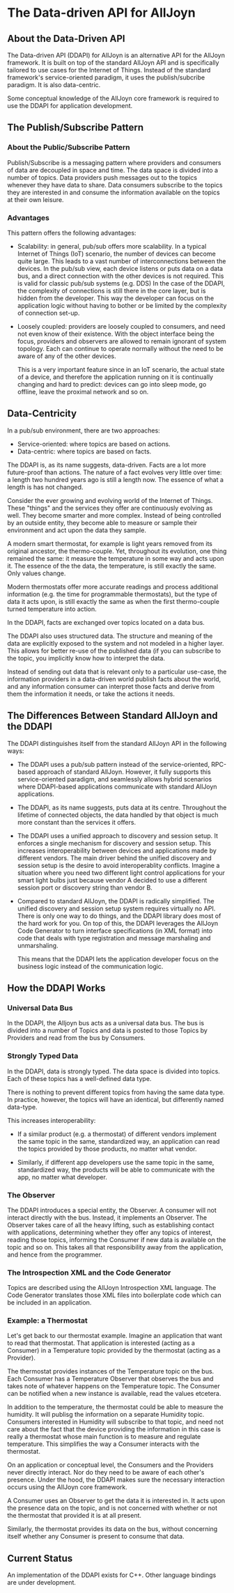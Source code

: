 # The Data-driven API for AllJoyn

## About the Data-Driven API

The Data-driven API (DDAPI) for AllJoyn is an alternative API for the AllJoyn framework. It is built
on top of the standard AllJoyn API and  is specifically tailored to use cases for the Internet of Things.
Instead of the standard framework's service-oriented paradigm, it uses the publish/subcribe paradigm.
It is also data-centric.

Some conceptual knowledge of the AllJoyn core framework is required to use the DDAPI for application
development.

## The Publish/Subscribe Pattern

### About the Public/Subscribe Pattern

Publish/Subscribe is a messaging pattern where providers and consumers of data are decoupled
in space and time. The data space is divided into a number of topics.
Data providers push messages out to the topics whenever they have data to share. Data consumers
subscribe to the topics they are interested in and consume the information available on the
topics at their own leisure.

### Advantages

This pattern offers the following advantages:

* Scalability: in general, pub/sub offers more scalability. In a typical Internet of
  Things (IoT) scenario, the number of devices can become quite large. This leads to a vast
  number of interconnections between the devices.   In the pub/sub view, each device
  listens or puts data on a data bus, and a direct connection with the other devices
  is not required. This is valid for classic pub/sub systems (e.g. DDS)
  In the case of the DDAPI, the complexity of connections is still there in the core layer,
  but is hidden from the developer. This way the developer can focus on the application
  logic without having to bother or be limited by the complexity of connection set-up.

* Loosely coupled: providers are loosely coupled to consumers, and need not even know of their
  existence. With the object interface being the focus, providers and observers are allowed
  to remain ignorant of system topology.   Each can continue to operate normally without the
  need to be aware of any of the other devices.

  This is a very important feature since in an IoT scenario, the actual state of a device, and
  therefore the application running on it is continually changing and hard to predict: devices
  can go into sleep mode, go offline, leave the proximal network and so on.

## Data-Centricity

In a pub/sub environment, there are two approaches:

* Service-oriented: where topics are based on actions.
* Data-centric: where topics are based on facts.

The DDAPI is, as its name suggests, data-driven. Facts are a lot more future-proof than actions. 
The nature of a fact evolves very little over time: a length two hundred years ago is still a length
now. The essence of what a length is has not changed.

Consider the ever growing and evolving world of the Internet of Things. These "things" and the services they
offer are continuously evolving as well. They become smarter and more complex. Instead of being
controlled by an outside entity, they become able to measure or sample their environment and
act upon the data they sample.

A modern smart thermostat, for example is light years removed from its original ancestor,
the thermo-couple. Yet, throughout its evolution, one thing remained the same: it measure the
temperature in some way and acts upon it. The essence of the the  data, the temperature, is still
exactly the same. Only values change.

Modern thermostats offer more accurate readings and process additional information (e.g. the time
for programmable thermostats), but the type of data it acts upon, is still exactly the same as when the
first thermo-couple turned temperature into action.

In the DDAPI, facts are exchanged over topics located on a data bus.

The DDAPI also uses structured data. The structure and meaning of the data are explicitly exposed to the
system and not modeled in a higher layer. This allows for better re-use of the published data (if you can
subscribe to the topic, you implicitly know how to interpret the data.

Instead of sending out data that is relevant only to a particular use-case, the information
providers in a data-driven world publish facts about the world, and any information consumer can interpret
those facts and derive from them the information it needs, or take the actions it needs.


## The Differences Between Standard AllJoyn and the DDAPI

The DDAPI distinguishes itself from the standard AllJoyn API in the
following ways:

* The DDAPI uses a pub/sub pattern instead of the service-oriented, RPC-based approach
  of standard AllJoyn. However, it fully supports this service-oriented paradigm, and seamlessly
  allows hybrid scenarios where DDAPI-based applications communicate with standard AllJoyn
  applications.

* The DDAPI, as its name suggests, puts data at its centre. Throughout the lifetime of
  connected objects, the data handled by that object is much more constant than the services
  it offers.

* The DDAPI uses a  unified approach to discovery and session setup. It enforces a single
  mechanism for discovery and session setup. This increases interoperability   between devices
  and applications made by different vendors. The main driver behind the unified discovery and
  session setup is the desire to avoid interoperablity conflicts. Imagine a situation where you need two
  different light control applications  for your smart light bulbs just because vendor A decided
  to use a different session port or discovery string than vendor B.

* Compared to standard AllJoyn, the DDAPI is radically simplified. The unified discovery and
  session setup system requires virtually no API. There is only one way to do things, and the
  DDAPI library does most of the hard work for you. On top of this, the DDAPI leverages the AllJoyn Code
  Generator to turn interface specifications (in XML format) into code that deals with type registration 
  and message marshaling and unmarshaling.

  This means that the DDAPI lets the application developer focus on the business logic instead
  of the communication logic.

## How the DDAPI Works

### Universal Data Bus

In the DDAPI, the Alljoyn bus acts as a universal data bus. The bus is divided into a number of Topics
and data is posted to those Topics by Providers and read from the bus by Consumers.

### Strongly Typed Data

In the DDAPI, data is strongly typed. The data space is divided into topics. Each of these topics has
a well-defined data type.

There is nothing to prevent different topics from having the same data type. In practice, however, the
topics will have an identical, but differently named data-type.

This increases interoperability:
* If a similar product (e.g. a thermostat) of different vendors implement the same topic in
the same, standardized way, an application can read the topics provided by those products,
no matter what vendor.

* Similarly, if different app developers use the same topic in the same, standardized way,
the products will be able to communicate with the app, no matter what developer.

### The Observer

The DDAPI introduces a special entity, the Observer. A consumer will not interact directly with
the bus. Instead, it implements an Observer. The Observer takes care of all the heavy lifting,
such as establishing contact with applications, determining whether they offer any topics of interest,
reading those topics, informing the Consumer if new data is available on the topic and so on.
This takes all that responsibility away from the application, and hence from the programmer.

### The Introspection XML and the Code Generator

Topics are described using the AllJoyn Introspection XML language. The Code Generator translates
those XML files into boilerplate code which can be included in an application.

### Example: a Thermostat

Let's get back to our thermostat example. Imagine an application that want to read that thermostat. That application
is interested (acting as a Consumer) in a Temperature topic provided by the thermostat (acting as a Provider).

The thermostat provides instances of the Temperature topic on the bus. Each Consumer has a Temperature Observer that
observes the bus and takes note of whatever happens on the Temperature topic. The Consumer can be notified when a
new instance is available, read the values etcetera.

In addition to the temperature, the thermostat could be able to measure the humidity. It will publisg the information
on a separate Humidity topic. Consumers interested in Humidity will subscribe to that topic, and need not care about
the fact that the device providing the information in this case is really a thermostat whose main function is to
measure and regulate temperature. This simplifies the way a Consumer interacts with the thermostat.

On an application or conceptual level, the Consumers and the Providers never directly interact. Nor do they need to be
aware of each other's presence. Under the hood, the DDAPI makes sure the necessary interaction occurs using the AllJoyn
core framework.

A Consumer uses an Observer to get the data it is interested in. It acts upon the presence data on the topic,
and is not concerned with whether or not the thermostat that provided it is at all present.

Similarly, the thermostat provides its data on the bus, without concerning itself whether any Consumer is present
to consume that data.

## Current Status

An implementation of the DDAPI exists for C++. Other language bindings are under development.


